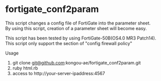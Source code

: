 fortigate_conf2param
====================
This script changes a config file of FortiGate into the parameter sheet.   
By using this script, creation of a parameter sheet will become easy. 


This script has been tested by using FortiGate-50B(OS4.0 MR3 Patch14).
This script only support the section of "config firewall policy"

Usage

1.  git clone git@github.com:kongou-ae/fortigate_conf2param.git
2.  ruby html.rb
3.  access to http://your-server-ipaddress:4567


